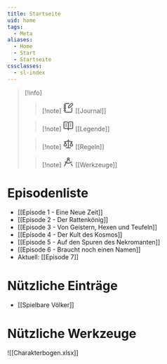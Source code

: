```yaml
---
title: Startseite
uid: home
tags:
  - Meta
aliases:
  - Home
  - Start
  - Startseite
cssclasses:
  - sl-index
---
```


> [!info]
>> [!note] <svg xmlns="http://www.w3.org/2000/svg" width="24" height="24" viewBox="0 0 24 24" fill="none" stroke="currentColor" stroke-width="2" stroke-linecap="round" stroke-linejoin="round" class="lucide lucide-notebook-pen-icon lucide-notebook-pen"><path d="M13.4 2H6a2 2 0 0 0-2 2v16a2 2 0 0 0 2 2h12a2 2 0 0 0 2-2v-7.4"/><path d="M2 6h4"/><path d="M2 10h4"/><path d="M2 14h4"/><path d="M2 18h4"/><path d="M21.378 5.626a1 1 0 1 0-3.004-3.004l-5.01 5.012a2 2 0 0 0-.506.854l-.837 2.87a.5.5 0 0 0 .62.62l2.87-.837a2 2 0 0 0 .854-.506z"/></svg> [[Journal]]
>
>> [!note] <svg xmlns="http://www.w3.org/2000/svg" width="24" height="24" viewBox="0 0 24 24" fill="none" stroke="currentColor" stroke-width="2" stroke-linecap="round" stroke-linejoin="round" class="lucide lucide-book-open-text-icon lucide-book-open-text"><path d="M12 7v14"/><path d="M16 12h2"/><path d="M16 8h2"/><path d="M3 18a1 1 0 0 1-1-1V4a1 1 0 0 1 1-1h5a4 4 0 0 1 4 4 4 4 0 0 1 4-4h5a1 1 0 0 1 1 1v13a1 1 0 0 1-1 1h-6a3 3 0 0 0-3 3 3 3 0 0 0-3-3z"/><path d="M6 12h2"/><path d="M6 8h2"/></svg> [[Legende]]
>
>> [!note] <svg xmlns="http://www.w3.org/2000/svg" width="24" height="24" viewBox="0 0 24 24" fill="none" stroke="currentColor" stroke-width="2" stroke-linecap="round" stroke-linejoin="round" class="lucide lucide-scale-icon lucide-scale"><path d="m16 16 3-8 3 8c-.87.65-1.92 1-3 1s-2.13-.35-3-1Z"/><path d="m2 16 3-8 3 8c-.87.65-1.92 1-3 1s-2.13-.35-3-1Z"/><path d="M7 21h10"/><path d="M12 3v18"/><path d="M3 7h2c2 0 5-1 7-2 2 1 5 2 7 2h2"/></svg> [[Regeln]]
>
>> [!note] <svg xmlns="http://www.w3.org/2000/svg" width="24" height="24" viewBox="0 0 24 24" fill="none" stroke="currentColor" stroke-width="2" stroke-linecap="round" stroke-linejoin="round" class="lucide lucide-drafting-compass-icon lucide-drafting-compass"><path d="m12.99 6.74 1.93 3.44"/><path d="M19.136 12a10 10 0 0 1-14.271 0"/><path d="m21 21-2.16-3.84"/><path d="m3 21 8.02-14.26"/><circle cx="12" cy="5" r="2"/></svg> [[Werkzeuge]]

# Episodenliste
- [[Episode 1 - Eine Neue Zeit]]
- [[Episode 2 - Der Rattenkönig]]
- [[Episode 3 - Von Geistern, Hexen und Teufeln]]
- [[Episode 4 - Der Kult des Kosmos]]
- [[Episode 5 - Auf den Spuren des Nekromanten]]
- [[Episode 6 - Braucht noch einen Namen]]
- Aktuell: [[Episode 7]]

# Nützliche Einträge
- [[Spielbare Völker]]

# Nützliche Werkzeuge
![[Charakterbogen.xlsx]]

[^1]: khgjjh
